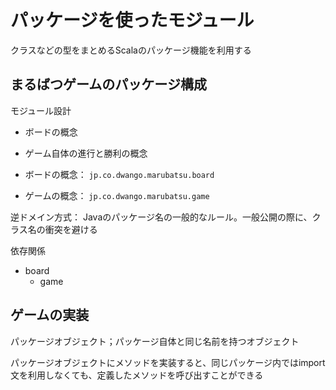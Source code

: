 # パッケージを使ったモジュール

クラスなどの型をまとめるScalaのパッケージ機能を利用する


## まるばつゲームのパッケージ構成

モジュール設計

- ボードの概念
- ゲーム自体の進行と勝利の概念

- ボードの概念： ``jp.co.dwango.marubatsu.board``
- ゲームの概念： ``jp.co.dwango.marubatsu.game``

逆ドメイン方式： Javaのパッケージ名の一般的なルール。一般公開の際に、クラス名の衝突を避ける

依存関係
- board
  - game


## ゲームの実装

パッケージオブジェクト；パッケージ自体と同じ名前を持つオブジェクト

パッケージオブジェクトにメソッドを実装すると、同じパッケージ内ではimport文を利用しなくても、定義したメソッドを呼び出すことができる